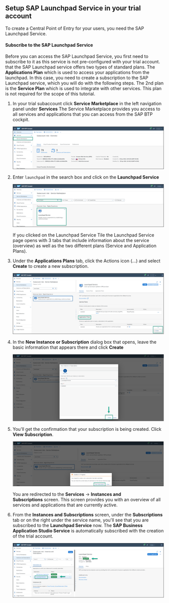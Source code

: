 ## Setup SAP Launchpad Service in your trial account

To create a Central Point of Entry for your users, you need the SAP Launchpad Service.

#### Subscribe to the SAP Launchpad Service

Before you can access the SAP Launchpad Service, you first need to subscribe to it as this service is not pre-configured with your trial account.
that the SAP Launchpad service offers two types of standard plans. The **Applications Plan** which is used to access your applications from the launchpad. In this case, you need to create a subscription to the SAP Launchpad service, which you will do with the following steps. The 2nd plan is the **Service Plan** which is used to integrate with other services. This plan is not required for the scope of this tutorial.

1. In your trial subaccount click **Service Marketplace** in the left navigation panel under **Services**
The Service Marketplace provides you access to all services and applications that you can access from the SAP BTP cockpit.

     ![](images/Service_marketplace.png)
        

2. Enter <code>launchpad</code> in the search box and click on the **Launchpad Service**

     ![](images/Find_launchpad.png)


    If you clicked on the Launchpad Service Tile the Launchpad Service page opens with 3 tabs that include information about the service (overview) as well as the two different plans (Service and Application Plans).

3. Under the **Applications Plans** tab, click the Actions icon (&hellip;) and select **Create** to create a new subscription.

    ![](images/Create_subscription.png)


4. In the **New Instance or Subscription** dialog box that opens, leave the basic information that appears there and click **Create** 

     ![](images/Create_launchpad_sub.png)


5. You'll get the confirmation that your subscription is being created. Click <strong>View Subscription</strong>.</p>


    ![](images/View_subscription.png)


     You are redirected to the <strong>Services</strong>&nbsp;-&gt;&nbsp;<strong>Instances and Subscriptions</strong>&nbsp;screen. This screen provides you with an overview of all services and applications that are currently active.


6. From the **Instances and Subscriptions** screen, under the **Subscriptions** tab or on the right under the service name, you'll see that you are subscribed to the <strong>Launchpad Service </strong>now. The <strong>SAP Business Application Studio Service</strong> is automatically subscribed with the creation of the trial account.</p>


     ![](images/Subscribed_launchpad.png)



